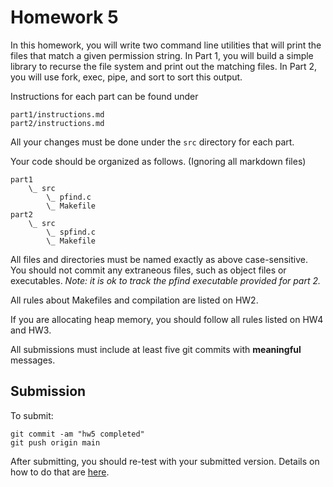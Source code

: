 # Homework 5

In this homework, you will write two command line utilities that will print the files that match a given permission string.
In Part 1, you will build a simple library to recurse the file system and print out the matching files. In Part 2, you will use fork, exec, pipe, and sort to sort this output.

Instructions for each part can be found under 

    part1/instructions.md
    part2/instructions.md

All your changes must be done under the `src` directory for each part.

Your code should be organized as follows. (Ignoring all markdown files)

    part1
        \_ src
            \_ pfind.c
            \_ Makefile
    part2
        \_ src
            \_ spfind.c
            \_ Makefile

All files and directories must be named exactly as above case-sensitive. You should not commit any extraneous files, such as object files or executables. 
*Note: it is ok to track the pfind executable provided for part 2.*

All rules about Makefiles and compilation are listed on HW2.

If you are allocating heap memory, you should follow all rules listed on HW4 and HW3. 

All submissions must include at least five git commits with **meaningful** messages.

## Submission

To submit:

    git commit -am "hw5 completed"
    git push origin main

After submitting, you should re-test with your submitted version. Details on how to do that are [here](https://github.com/cs3157-borowski/guides/blob/main/submission.md).
